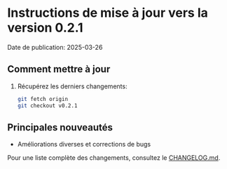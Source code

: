 # Instructions de mise à jour vers la version 0.2.1

Date de publication: 2025-03-26

## Comment mettre à jour

1. Récupérez les derniers changements:
   ```bash
   git fetch origin
   git checkout v0.2.1
   ```

## Principales nouveautés

- Améliorations diverses et corrections de bugs

Pour une liste complète des changements, consultez le [CHANGELOG.md](./CHANGELOG.md).

